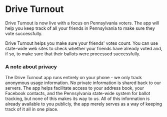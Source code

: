 # Drive Turnout

Drive Turnout is now live with a focus on Pennsylvania voters. The app will
help you keep track of all your friends in Pennsylvania to make sure they
vote successfully.

Drive Turnout helps you make sure your friends' votes count. You can use
state-wide web sites to check whether your friends have already voted and, if
so, to make sure that their ballots were processed successfully.

### A note about privacy

The Drive Turnout app runs entirely on your phone - we only track anonymous
usage information. No private information is shared back to our servers. The
app helps facilitate access to your address book, your Facebook contacts, and
the Pennsylvania state-wide system for ballot tracking, but none of this
makes its way to us. All of this information is already available to you
publicly, the app merely serves as a way of keeping track of it all in one
place.